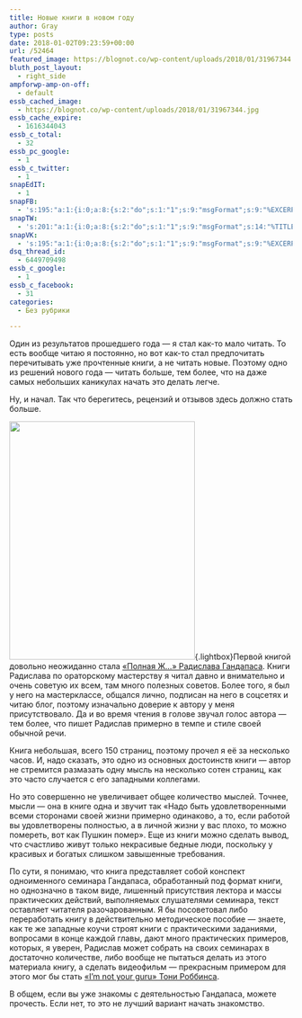 ```yaml
---
title: Новые книги в новом году
author: Gray
type: posts
date: 2018-01-02T09:23:59+00:00
url: /52464
featured_image: https://blognot.co/wp-content/uploads/2018/01/31967344.jpg
bluth_post_layout:
  - right_side
ampforwp-amp-on-off:
  - default
essb_cached_image:
  - https://blognot.co/wp-content/uploads/2018/01/31967344.jpg
essb_cache_expire:
  - 1616344043
essb_c_total:
  - 32
essb_pc_google:
  - 1
essb_c_twitter:
  - 1
snapEdIT:
  - 1
snapFB:
  - 's:195:"a:1:{i:0;a:8:{s:2:"do";s:1:"1";s:9:"msgFormat";s:9:"%EXCERPT%";s:8:"postType";s:1:"A";s:9:"isAutoImg";s:1:"A";s:8:"imgToUse";s:0:"";s:9:"isAutoURL";s:1:"A";s:8:"urlToUse";s:0:"";s:4:"doFB";i:0;}}";'
snapTW:
  - 's:201:"a:1:{i:0;a:8:{s:2:"do";s:1:"1";s:9:"msgFormat";s:14:"%TITLE%  %URL%";s:8:"attchImg";s:1:"1";s:9:"isAutoImg";s:1:"A";s:8:"imgToUse";s:0:"";s:9:"isAutoURL";s:1:"A";s:8:"urlToUse";s:0:"";s:4:"doTW";i:0;}}";'
snapVK:
  - 's:195:"a:1:{i:0;a:8:{s:2:"do";s:1:"1";s:9:"msgFormat";s:9:"%EXCERPT%";s:8:"postType";s:1:"A";s:9:"isAutoImg";s:1:"A";s:8:"imgToUse";s:0:"";s:9:"isAutoURL";s:1:"A";s:8:"urlToUse";s:0:"";s:4:"doVK";i:0;}}";'
dsq_thread_id:
  - 6449709498
essb_c_google:
  - 1
essb_c_facebook:
  - 31
categories:
  - Без рубрики

---
```








Один из результатов прошедшего года — я стал как-то мало читать. То есть вообще читаю я постоянно, но вот как-то стал предпочитать перечитывать уже прочтенные книги, а не читать новые. Поэтому одно из решений нового года — читать больше, тем более, что на даже самых небольших каникулах начать это делать легче.

Ну, и начал. Так что берегитесь, рецензий и отзывов здесь должно стать больше.

[<img data-attachment-id="52472" data-permalink="https://blognot.co/52464/attachment/31967344" data-orig-file="https://i0.wp.com/blognot.co/wp-content/uploads/2018/01/31967344.jpg?fit=330%2C424&ssl=1" data-orig-size="330,424" data-comments-opened="1" data-image-meta="{&quot;aperture&quot;:&quot;0&quot;,&quot;credit&quot;:&quot;&quot;,&quot;camera&quot;:&quot;&quot;,&quot;caption&quot;:&quot;&quot;,&quot;created_timestamp&quot;:&quot;0&quot;,&quot;copyright&quot;:&quot;&quot;,&quot;focal_length&quot;:&quot;0&quot;,&quot;iso&quot;:&quot;0&quot;,&quot;shutter_speed&quot;:&quot;0&quot;,&quot;title&quot;:&quot;&quot;,&quot;orientation&quot;:&quot;0&quot;}" data-image-title="31967344" data-image-description="" data-medium-file="https://i0.wp.com/blognot.co/wp-content/uploads/2018/01/31967344.jpg?fit=233%2C300&ssl=1" data-large-file="https://i0.wp.com/blognot.co/wp-content/uploads/2018/01/31967344.jpg?fit=330%2C424&ssl=1" class="alignleft wp-image-52472 size-full" src="https://i0.wp.com/blognot.co/wp-content/uploads/2018/01/31967344.jpg?resize=330%2C424&#038;ssl=1" alt="" width="330" height="424" data-wp-pid="52472" srcset="https://i0.wp.com/blognot.co/wp-content/uploads/2018/01/31967344.jpg?w=330&ssl=1 330w, https://i0.wp.com/blognot.co/wp-content/uploads/2018/01/31967344.jpg?resize=233%2C300&ssl=1 233w, https://i0.wp.com/blognot.co/wp-content/uploads/2018/01/31967344.jpg?resize=389%2C500&ssl=1 389w" sizes="(max-width: 330px) 100vw, 330px" data-recalc-dims="1" />][1]{.lightbox}Первой книгой довольно неожиданно стала [&#171;Полная Ж…&#187; Радислава Гандапаса][1]. Книги Радислава по ораторскому мастерству я читал давно и внимательно и очень советую их всем, там много полезных советов. Более того, я был у него на мастерклассе, общался лично, подписан на него в соцсетях и читаю блог, поэтому изначально доверие к автору у меня присутствовало. Да и во время чтения в голове звучал голос автора — тем более, что пишет Радислав примерно в темпе и стиле своей обычной речи.

Книга небольшая, всего 150 страниц, поэтому прочел я её за несколько часов. И, надо сказать, это одно из основных достоинств книги — автор не стремится размазать одну мысль на несколько сотен страниц, как это часто случается с его западными коллегами.

Но это совершенно не увеличивает общее количество мыслей. Точнее, мысли — она в книге одна и звучит так &#171;Надо быть удовлетворенными всеми сторонами своей жизни примерно одинаково, а то, если работой вы удовлетворены полностью, а в личной жизни у вас плохо, то можно помереть, вот как Пушкин помер&#187;. Еще из книги можно сделать вывод, что счастливо живут только некрасивые бедные люди, поскольку у красивых и богатых слишком завышенные требования.

По сути, я понимаю, что книга представляет собой конспект одноименного семинара Гандапаса, обработанный под формат книги, но однозначно в таком виде, лишенный присутствия лектора и массы практических действий, выполняемых слушателями семинара, текст оставляет читателя разочарованным. Я бы посоветовал либо переработать книгу в действительно методическое пособие — знаете, как те же западные коучи строят книги с практическими заданиями, вопросами в конце каждой главы, дают много практических примеров, которых, я уверен, Радислав может собрать на своих семинарах в достаточно количестве, либо вообще не пытаться делать из этого материала книгу, а сделать видеофильм — прекрасным примером для этого мог бы стать [&#171;I&#8217;m not your guru&#187; Тони Роббинса][2].

В общем, если вы уже знакомы с деятельностью Гандапаса, можете прочесть. Если нет, то это не лучший вариант начать знакомство.

 [1]: https://www.litres.ru/radislav-gandapas/polnaya-zh-zhizn-kak-biznes-proekt/?lfrom=185352
 [2]: https://blognot.co/13202